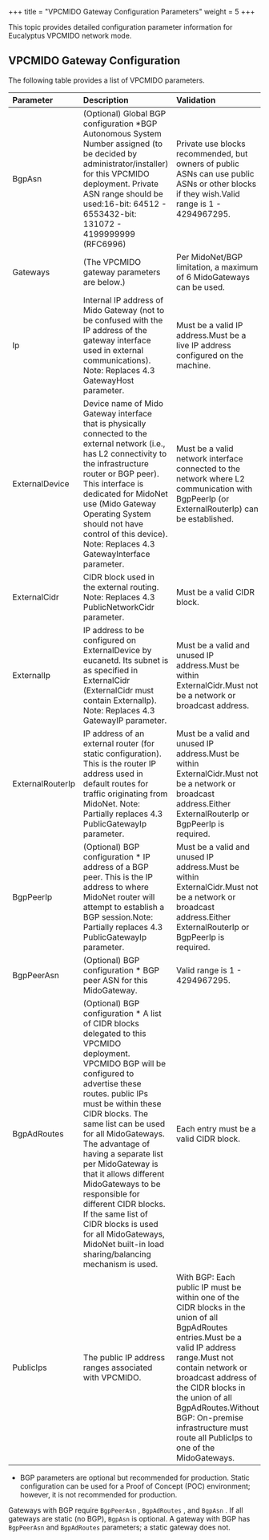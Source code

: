 +++
title = "VPCMIDO Gateway Configuration Parameters"
weight = 5
+++

This topic provides detailed configuration parameter information for Eucalyptus VPCMIDO network mode.
## VPCMIDO Gateway Configuration
The following table provides a list of VPCMIDO parameters. 


| Parameter | Description | Validation | 
|  :---- |  :---- |  :---- | 
| BgpAsn | (Optional) Global BGP configuration *BGP Autonomous System Number assigned (to be decided by administrator/installer) for this VPCMIDO deployment. Private ASN range should be used:16-bit: 64512 - 6553432-bit: 131072 - 4199999999 (RFC6996) | Private use blocks recommended, but owners of public ASNs can use public ASNs or other blocks if they wish.Valid range is 1 - 4294967295. | 
| Gateways | (The VPCMIDO gateway parameters are below.) | Per MidoNet/BGP limitation, a maximum of 6 MidoGateways can be used. | 
| Ip | Internal IP address of Mido Gateway (not to be confused with the IP address of the gateway interface used in external communications). Note: Replaces 4.3 GatewayHost parameter. | Must be a valid IP address.Must be a live IP address configured on the machine. | 
| ExternalDevice | Device name of Mido Gateway interface that is physically connected to the external network (i.e., has L2 connectivity to the infrastructure router or BGP peer). This interface is dedicated for MidoNet use (Mido Gateway Operating System should not have control of this device). Note: Replaces 4.3 GatewayInterface parameter. | Must be a valid network interface connected to the network where L2 communication with BgpPeerIp (or ExternalRouterIp) can be established. | 
| ExternalCidr | CIDR block used in the external routing. Note: Replaces 4.3 PublicNetworkCidr parameter. | Must be a valid CIDR block. | 
| ExternalIp | IP address to be configured on ExternalDevice by eucanetd. Its subnet is as specified in ExternalCidr (ExternalCidr must contain ExternalIp). Note: Replaces 4.3 GatewayIP parameter. | Must be a valid and unused IP address.Must be within ExternalCidr.Must not be a network or broadcast address. | 
| ExternalRouterIp | IP address of an external router (for static configuration). This is the router IP address used in default routes for traffic originating from MidoNet. Note: Partially replaces 4.3 PublicGatewayIp parameter. | Must be a valid and unused IP address.Must be within ExternalCidr.Must not be a network or broadcast address.Either ExternalRouterIp or BgpPeerIp is required. | 
| BgpPeerIp | (Optional) BGP configuration * IP address of a BGP peer. This is the IP address to where MidoNet router will attempt to establish a BGP session.Note: Partially replaces 4.3 PublicGatewayIp parameter. | Must be a valid and unused IP address.Must be within ExternalCidr.Must not be a network or broadcast address.Either ExternalRouterIp or BgpPeerIp is required. | 
| BgpPeerAsn | (Optional) BGP configuration * BGP peer ASN for this MidoGateway. | Valid range is 1 - 4294967295. | 
| BgpAdRoutes | (Optional) BGP configuration * A list of CIDR blocks delegated to this VPCMIDO deployment. VPCMIDO BGP will be configured to advertise these routes. public IPs must be within these CIDR blocks. The same list can be used for all MidoGateways. The advantage of having a separate list per MidoGateway is that it allows different MidoGateways to be responsible for different CIDR blocks. If the same list of CIDR blocks is used for all MidoGateways, MidoNet built-in load sharing/balancing mechanism is used. | Each entry must be a valid CIDR block. | 
| PublicIps | The public IP address ranges associated with VPCMIDO. | With BGP: Each public IP must be within one of the CIDR blocks in the union of all BgpAdRoutes entries.Must be a valid IP address range.Must not contain network or broadcast address of the CIDR blocks in the union of all BgpAdRoutes.Without BGP: On-premise infrastructure must route all PublicIps to one of the MidoGateways. | 

* BGP parameters are optional but recommended for production. Static configuration can be used for a Proof of Concept (POC) environment; however, it is not recommended for production. 

Gateways with BGP require `BgpPeerAsn` , `BgpAdRoutes` , and `BgpAsn` . If all gateways are static (no BGP), `BgpAsn` is optional. A gateway with BGP has `BgpPeerAsn` and `BgpAdRoutes` parameters; a static gateway does not. 

